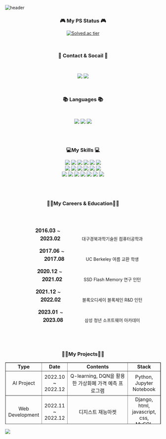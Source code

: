 
![header](https://capsule-render.vercel.app/api?type=Waving&height=200&color=timeAuto&text=Wonkyun&nbsp;World&section=header&animation=scaleIn&fontSize=50)

    
    
<div align="center">
<!--   <pre class="java" data-ke-language="java" data-ke-type="codeblock">
    <code class="hljs">
      <span class="hljs-function">
        <span class="hljs-keyword">class Programmer</span>
      </span>
    </code>
  </pre> -->

  
  <h3 align="center"><b>🎮 My PS Status 🎮</b></h3>
  
  [![Solved.ac tier](http://mazassumnida.wtf/api/v2/generate_badge?boj=wjddnjsrbs97)](https://solved.ac/wjddnjsrbs97)  
   
  </br>  
    
  <h3 align="center"><b>💌 Contact & Socail 💌 </b></h3>
  </br>
  <p align="center">
  <a href="https://velog.io/@1_kyun/series" target="_blank">
  <img src="http://img.shields.io/badge/-Velog-20c997?style=for-the-badge&link=https://velog.io/@1_kyun/series"/></a>
  </a>
  <a href="mailto:wjddnjsrbs97@gmail.com" target="_blank">
    <img src="https://img.shields.io/badge/Google-EA4335?style=for-the-badge&logo=gmail&logoColor=white"/>
  </a>
  </p>
  
  </br>
  
  <h3 align="center"><b>📚 Languages 📚</b></h3>
  </br>
  <p align="center">
  <img src="https://img.shields.io/badge/python-3776AB?style=for-the-badge&logo=python&logoColor=ffdd54"/>
  <img src="https://img.shields.io/badge/c++-%2300599C.svg?style=for-the-badge&logo=c%2B%2B&logoColor=white"/>
  <img src="https://img.shields.io/badge/Java-007396?style=for-the-badge&logo=OpenJDK&logoColor=white"/>
  </p>
  
  </br>
  </br>
  
  <h3 align="center"><b>💻My Skills 💻</b></h3>
  <div display="flex">
      <img src="https://img.shields.io/badge/Spring-6DB33F?style=for-the-badge&logo=spring&logoColor=white"/>
      <img src="https://img.shields.io/badge/SpringBoot-6DB33F?style=for-the-badge&logo=springboot&logoColor=white"/>
      <img src="https://img.shields.io/badge/Gradle-02303A?style=for-the-badge&logo=gradle&logoColor=white"/>
      <img src="https://img.shields.io/badge/vue.js-4FC08D?style=for-the-badge&logo=vue.js&logoColor=white"> 
      <img src="https://img.shields.io/badge/MySql-4479A1?style=for-the-badge&logo=mysql&logoColor=white"/>
      <img src="https://img.shields.io/badge/Amazon EC2-FF9900?style=for-the-badge&logo=amazonec2&logoColor=white"/>
        </br>
      <img src="https://img.shields.io/badge/Amazon RDS-527FFF?style=for-the-badge&logo=amazonrds&logoColor=white"/>
      <img src="https://img.shields.io/badge/amazonaws-232F3E?style=for-the-badge&logo=amazon aws&logoColor=white"> 
      <img src="https://img.shields.io/badge/html5-E34F26?style=for-the-badge&logo=html5&logoColor=white"> 
      <img src="https://img.shields.io/badge/css-1572B6?style=for-the-badge&logo=css3&logoColor=white"> 
      <img src="https://img.shields.io/badge/javascript-3572B6?style=for-the-badge&logo=javascript&logoColor=white"> 
      <img src="https://img.shields.io/badge/bootstrap-7952B3?style=for-the-badge&logo=bootstrap&logoColor=white">
          </br>
      <img src="https://img.shields.io/badge/jenkins-D24939?style=for-the-badge&logo=jenkins&logoColor=white">
      <img src="https://img.shields.io/badge/jpa-6DB33F?style=for-the-badge&logo=spring&logoColor=white">
      <img src="https://img.shields.io/badge/docker-2496ED?style=for-the-badge&logo=docker&logoColor=white">
      <img src="https://img.shields.io/badge/socket.io-010101?style=for-the-badge&logo=socket.io&logoColor=white">
      <img src="https://img.shields.io/badge/redis-DC382D?style=for-the-badge&logo=redis&logoColor=white">
      <img src="https://img.shields.io/badge/Amazon S3-569A31?style=for-the-badge&logo=Amazon s3&logoColor=white">
      <img src="https://img.shields.io/badge/nginx-009639?style=for-the-badge&logo=nginx&logoColor=white">  
        
  </div>
  </br>
  </br>
  </br>
    <h3 align="center"><b>👩‍🎓My Careers & Education👩‍🎓</b></h3> </br></br>
<div>
    <p>
        <span style="font-family: 'Helvetica Neue', sans-serif; font-size: 18px; font-weight: bold; text-align: right; width: 120px; display: inline-block; margin-right: 50px; ">2016.03 ~ 2023.02</span> &nbsp;&nbsp;&nbsp;
        대구경북과학기술원 컴퓨터공학과
    </p>
    <p>
        <span style="font-family: 'Helvetica Neue', sans-serif; font-size: 18px; font-weight: bold; text-align: right; width: 120px; display: inline-block; margin-right: 50px;">2017.06 ~ 2017.08</span> &nbsp;&nbsp;&nbsp;
        UC Berkeley 여름 교환 학생
    </p>
    <p>
        <span style="font-family: 'Helvetica Neue', sans-serif; font-size: 18px; font-weight: bold; text-align: right; width: 120px; display: inline-block; margin-right: 50px;">2020.12 ~ 2021.02</span> &nbsp;&nbsp;&nbsp;
        SSD Flash Memory 연구 인턴
    </p>
    <p>
        <span style="font-family: 'Helvetica Neue', sans-serif; font-size: 18px; font-weight: bold; text-align: right; width: 120px; display: inline-block; margin-right: 50px;">2021.12 ~ 2022.02</span> &nbsp;&nbsp;&nbsp;
        블록오디세이 블록체인 R&D 인턴
    </p>
    <p>
        <span style="font-family: 'Helvetica Neue', sans-serif; font-size: 18px; font-weight: bold; text-align: right; width: 120px; display: inline-block; margin-right: 50px;">2023.01 ~ 2023.08</span> &nbsp;&nbsp;&nbsp;
        삼성 청년 소프트웨어 아카데미
    </p>
</div>

  </br>
  </br>
  </br>
    <h3 align="center"><b>🐱‍🏍My Projects🐱‍🏍</b></h3>
    <table style="border-collapse: collapse; width: 100%; height: 200px;"border="1" data-ke-align="center" align = "center">
  <tbody>
    <tr style="height: 20px;">
      <td style="width: 14%; height: 20px; text-align: center;font-weight: 800;"><b>Type</b> </td>
      <td style="width: 15%; height: 20px; text-align: center;font-weight: 800;"><b>Date</b></td>
      <td style="width: 60%; height: 20px; text-align: center;font-weight: 800;"><b>Contents</b></td>
      <td style="width: 11%; height: 20px; text-align: center;font-weight: 800;"><b>Stack</b></td>
    </tr>
    <tr style="height: 20px;">
      <td style="width: 14%; height: 20px; text-align: center;">AI Project</td>
      <td style="width: 15%; height: 20px; text-align: center;">2022.10<br>~ 2022.12</td>
      <td style="width: 60%; height: 20px; text-align: center;">Q-learning, DQN을 활용한 가상화폐 가격 예측 프로그램</td>
      <td style="width: 11%; height: 20px; text-align: center;">Python, Jupyter Notebook</td>
    </tr>
    <tr style="height: 20px;">
      <td style="width: 14%; height: 20px; text-align: center;">Web<br>Development</td>
      <td style="width: 15%; height: 20px; text-align: center;">2022.11<br> ~ 2022.12</td>
      <td style="width: 60%; height: 20px; text-align: center;">디지스트 재능마켓</td>
      <td style="width: 11%; height: 20px; text-align: center;">Django, html, javascript, css, MySQL</td>
    </tr>
    <tr style="height: 20px;">
      <td style="width: 14%; height: 20px; text-align: center;">Web<br>Development</td>
      <td style="width: 15%; height: 20px; text-align: center;">2023.05 ~ 2023.06</td>
      <td style="width: 60%; height: 20px; text-align: center;">HomeGuys : 부동산 정보 제공 사이트 개발</td>
      <td style="width: 11%; height: 20px; text-align: center;">SpringBoot, Vue.js, MySQL</td>
    </tr>
    <tr style="height: 20px;">
      <td style="width: 14%; height: 20px; text-align: center;">App<br>Development</td>
      <td style="width: 15%; height: 20px; text-align: center;">2023.06 ~ 2023.08</td>
      <td style="width: 60%; height: 20px; text-align: center;">GumiInsider :<br>아카데미 학생들을 위한 SNS앱 서비스</td>
      <td style="width: 11%; height: 20px; text-align: center;">SpringBoot, React.js, Android, groom container, MySQL</td>
    </tr>
    <tr style="height: 20px;">
      <td style="width: 14%; height: 20px; text-align: center;">Web<br>Development & DevOps</td>
      <td style="width: 15%; height: 20px; text-align: center;">2023.07 ~ 2023.05</td>
      <td style="width: 60%; height: 20px; text-align: center;">MoneyMoa :<br>금융 예적금 비교분석 SNS</td>
      <td style="width: 11%; height: 20px; text-align: center;">SpringBoot, Vue.js3 AWS EC2, Docker, Jenkins, AWS S3, Redis, MongoDB, NGINX</td>
    </tr>
  </tbody>
</table>
  
  
 
</div>

<img src="https://capsule-render.vercel.app/api?type=waving&color=timeAuto&height=150&section=footer"/> 
